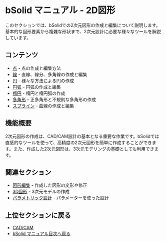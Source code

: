 # bSolid マニュアル - 2D図形

このセクションでは、bSolidでの2次元図形の作成と編集について説明します。基本的な図形要素から複雑な形状まで、2次元設計に必要な様々なツールを解説しています。

## コンテンツ

- [点](./02-04-01_point.md) - 点の作成と編集方法
- [線](./02-04-02_line.md) - 直線、線分、多角線の作成と編集
- [円](./02-04-03_circle.md) - 様々な方法による円の作成
- [円弧](./02-04-04_arc.md) - 円弧の作成と編集
- [楕円](./02-04-05_ellipse.md) - 楕円と楕円弧の作成
- [多角形](./02-04-06_polygon.md) - 正多角形と不規則な多角形の作成
- [スプライン](./02-04-07_spline.md) - 曲線の作成と編集

## 機能概要

2次元図形の作成は、CAD/CAM設計の基本となる重要な作業です。bSolidでは直感的なツールを使って、高精度の2次元図形を簡単に作成することができます。また、作成した2次元図形は、3次元モデリングの基礎としても利用できます。

## 関連セクション

- [図形編集](../05-Modifica/README.md) - 作成した図形の変形や修正
- [3D図形](../06-Geo3D/README.md) - 3次元モデルの作成
- [パラメトリック設計](../07-Parametric/README.md) - パラメーターを使った設計

## 上位セクションに戻る

- [CAD/CAM](../README.md)
- [bSolid マニュアル目次へ戻る](../../README.md) 